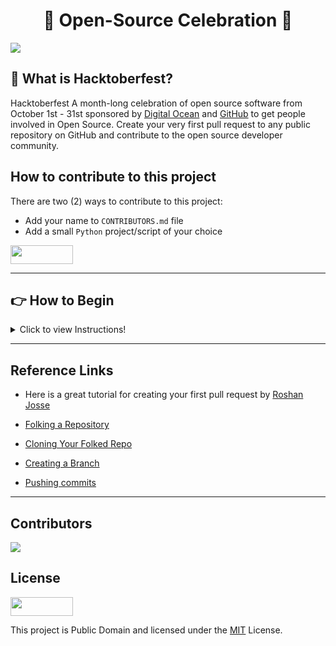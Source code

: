 <div align="center">

# 🎃 Open-Source Celebration  🎃

</div>

<img src="https://hacktoberfest.digitalocean.com/_nuxt/img/logo-hacktoberfest-full.f42e3b1.svg">


## 🎃 What is Hacktoberfest?
Hacktoberfest A month-long celebration of open source software from October 1st - 31st sponsored by [Digital Ocean](https://hacktoberfest.digitalocean.com) and [GitHub](https://github.blog/2017-09-27-celebrate-open-source-this-october-with-hacktoberfest/) to get people involved in Open Source. Create your very first pull request to any public repository on GitHub and contribute to the open source developer community. 

## How to contribute to this project
There are two (2) ways to contribute to this project:

- Add your name to `CONTRIBUTORS.md` file
- Add a small `Python` project/script of your choice


<img src="https://www.python.org/static/community_logos/python-logo-generic.svg" height="30" width="100">


---
## 👉 How to Begin

<details>
  <summary>Click to view Instructions!</summary>

#### 1. Folk this Repo. This will create a copy of this repository in your account.

#### 2. Clone this repository and Navigate to the folder in your shell:    
  
```
git clone git clone https://github.com/{username}/Hacktoberfest_2021.git
cd Hacktoberfest_2021  
```

  
#### 3. Make your Contributions 
- Add your name to `CONTRIBUTORS.md` file
- Add a small `Python` project/script of your choice  
  
#### 4. Create a branch, use whatever name you like. 

```
git checkout -b <branch-name>
```
  
#### 5. Add your files or changes to staging area:
    
```
git add .
```
#### 6. Add a commit message
  
```
git commit -m "Your commit message"
```

#### 7. Push the branch to GitHub

```
git push -u origin <branch-name>
```

  
# Open a Pull Request
1. Go to your repository on GitHub, you'll see a `Compare & pull request` button. Click on that button. Then submit your pull request as follows:
   -  From the `Pull requests` tab, click **New pull request**
   -  In the `base:` drop-down menu, make sure the "master" branch is selected
   -  In the `compare:` drop-down menu, select `<your-branch-name>`
2. When you've selected your branch, enter a title for your pull request.
3. The next field allows you to provide a description of the changes you made.
4. Click **Create pull request**




![Pull Request](https://user-images.githubusercontent.com/72005563/136486518-f0b426d8-20ce-4a50-9651-83f9959dfc9a.jpg)

![Pull Request](https://user-images.githubusercontent.com/72005563/136486568-8c0cdcd0-c26d-4c48-9def-0b56da4db1f1.jpg)

### Congratulations! 
🤩 You just completed the standard fork _-> clone -> edit ->_ pull request workflow that you'll encounter often as a contributor!

</details>
  
---

## Reference Links
- Here is a great tutorial for creating your first pull request by [Roshan Josse](https://github.com/firstcontributions/first-contributions)

- [Folking a Repository](https://docs.github.com/en/get-started/quickstart/fork-a-repo#forking-a-repository)
- [Cloning Your Folked Repo](https://docs.github.com/en/get-started/quickstart/fork-a-repo#cloning-your-forked-repository)
- [Creating a Branch](https://docs.github.com/en/desktop/contributing-and-collaborating-using-github-desktop/making-changes-in-a-branch/managing-branches#creating-a-branch)
- [Pushing commits](https://docs.github.com/en/get-started/using-git/pushing-commits-to-a-remote-repository)

---
  
## Contributors
<a href = "https://github.com/seraph776/Hacktoberfest_2021/graphs/contributors">
<img src = "https://contrib.rocks/image?repo=seraph776/Hacktoberfest_2021"/>
</a>
 
  
  
## License  
<a href="https://creativecommons.org/publicdomain/zero/1.0/"><img src="https://upload.wikimedia.org/wikipedia/commons/thumb/8/84/Public_Domain_Mark_button.svg/1280px-Public_Domain_Mark_button.svg.png" height="30" width="100"></a>
  
  
This project is Public Domain and licensed under the [MIT](https://github.com/seraph776/Hacktoberfest_2021/blob/main/LICENSE) License.


